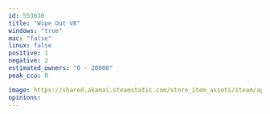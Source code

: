 ```yaml
---
id: 553630
title: "Wipe Out VR"
windows: "true"
mac: "false"
linux: false
positive: 1
negative: 2
estimated_owners: "0 - 20000"
peak_ccu: 0

image: https://shared.akamai.steamstatic.com/store_item_assets/steam/apps/553630/header.jpg?t=1493996016
opinions:
---
```

